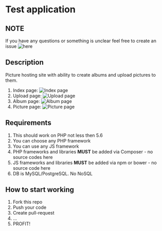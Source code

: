 # Test application

## NOTE

If you have any questions or something is unclear feel free to create an issue ![here](https://github.com/runashop/test-project-mini/issues)

## Description

Picture hosting site with ability to create albums and upload pictures to them.

1. Index page: ![Index page](http://joxi.net/Vrw8OR9sO3z8Ym.jpg)
1. Upload page: ![Upload page](http://joxi.net/DmBLpw0SwYQj3A.jpg)
1. Album page: ![Album page](http://joxi.net/DmBLpw0SwYQ83A.jpg)
1. Picture page: ![Picture page](http://joxi.net/a2XZpLGs1WdMKr.jpg)

## Requirements

1. This should work on PHP not less then 5.6
1. You can choose any PHP framework
1. You can use any JS framework
1. PHP frameworks and libraries **MUST** be added via Composer - no source codes here
1. JS frameworks and libraries **MUST** be added via npm or bower - no source code here
1. DB is MySQL/PostgreSQL. No NoSQL

## How to start working

1. Fork this repo
1. Push your code
1. Create pull-request
1. ...
1. PROFIT!
